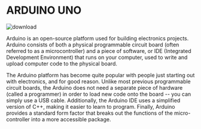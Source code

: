 # ARDUINO UNO

![download](https://user-images.githubusercontent.com/57242788/77225347-34991180-6b94-11ea-8bf1-5805aa4f483d.jpg)

Arduino is an open-source platform used for building electronics projects. 
Arduino consists of both a physical programmable circuit board (often referred to as a microcontroller) and a piece of software, or IDE (Integrated Development Environment) that runs on your computer, used to write and upload computer code to the physical board.

The Arduino platform has become quite popular with people just starting out with electronics, and for good reason. Unlike most previous programmable circuit boards, the Arduino does not need a separate piece of hardware (called a programmer) in order to load new code onto the board -- you can simply use a USB cable. Additionally, the Arduino IDE uses a simplified version of C++, making it easier to learn to program. Finally, Arduino provides a standard form factor that breaks out the functions of the micro-controller into a more accessible package.
